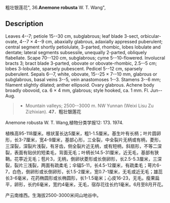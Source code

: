 粗壮银莲花",
36.**Anemone robusta** W. T. Wang",

## Description
Leaves 4--7; petiole 15--30 cm, subglabrous; leaf blade 3-sect, orbicular-ovate, 4--7 × 4--9 cm, abaxially glabrous, adaxially appressed puberulent; central segment shortly petiolulate, 3-parted, rhombic, lobes lobulate and dentate; lateral segments subsessile, unequally 2-parted, obliquely flabellate. Scape 70--120 cm, subglabrous; cyme 5--10-flowered. Involucral bracts 3; bract blade 3-parted, obovate or obovate-rhombic, 2.5--5 cm; lobes 3-lobulate, sparsely pubescent. Pedicel 5--12 cm, sparsely puberulent. Sepals 6--7, white, obovate, 15--25 × 7--10 mm, glabrous or subglabrous, basal veins 3--5, vein anastomoses 1--3. Stamens 3--6 mm; filament slightly dilated; anther ellipsoid. Ovary glabrous. Achene body broadly obovoid, ca. 6 × 4 mm, glabrous; style hooked, ca. 1 mm. Fl. Jun--Aug.

> * Mountain valleys; 2500--3000 m. NW Yunnan (Weixi Lisu Zu Zizhixian).
**47．粗壮银莲花**

Anemone robusta W. T. Wang,植物分类学报12: 173. 1974.

植株高95-118厘米。根状茎长达5厘米，粗1-1.5厘米。基生叶有长柄；叶片圆卵形，长3-7厘米，宽4-9厘米，基部心形，三全裂，中全裂片无柄或有柄，菱形，三深裂，深裂片浅裂，有牙齿，侧全裂片近无柄，或有短柄，斜扇形，不等二深裂，表面有贴伏的短柔毛，背面无毛；叶柄长14.5-31厘米，近无毛，基部有狭鞘。花葶近无毛；苞片3，无柄，倒卵状菱形或长倒卵形，长2.5-5.3厘米，三深裂，裂片三浅裂，两面有疏柔毛；伞辐5-11，长4.5-12厘米，有疏柔毛；萼片6-7，白色，倒卵形或长倒卵形，长1.5-2厘米，宽0.7-1厘米，无毛或近无毛；雄蕊长3-6毫米，花药椭圆形或长椭圆形，长1-1.5毫米；心皮16-23，无毛。瘦果扁平，卵形，长约6毫米，宽约4毫米，无毛，宿存花往长约1毫米。6月至8月开花。

产云南维西。生海拔2500-3000米间山地谷中。
